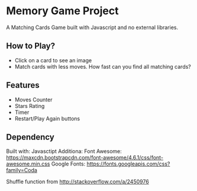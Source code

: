 # Memory Game Project

A Matching Cards Game built with Javascript and no external libraries. 


## How to Play?
* Click on a card to see an image
* Match cards with less moves. How fast can you find all matching cards?

## Features

* Moves Counter
* Stars Rating 
* Timer
* Restart/Play Again buttons

## Dependency
Built with: 
Javasctipt
Additiona:
Font Awesome: https://maxcdn.bootstrapcdn.com/font-awesome/4.6.1/css/font-awesome.min.css
Google Fonts: https://fonts.googleapis.com/css?family=Coda

Shuffle function from http://stackoverflow.com/a/2450976


